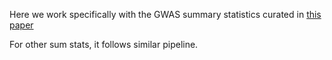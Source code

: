 Here we work specifically with the GWAS summary statistics curated in [this paper](https://www.biorxiv.org/content/10.1101/814350v2)

For other sum stats, it follows similar pipeline.
